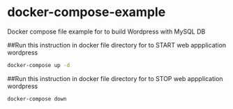 # docker-compose-example
Docker compose file example for to build Wordpress with MySQL DB

##Run this instruction in docker file directory for to START web appplication wordpress
```bash
docker-compose up -d
```
##Run this instruction in docker file directory for to STOP web appplication wordpress
```bash
docker-compose down
```
